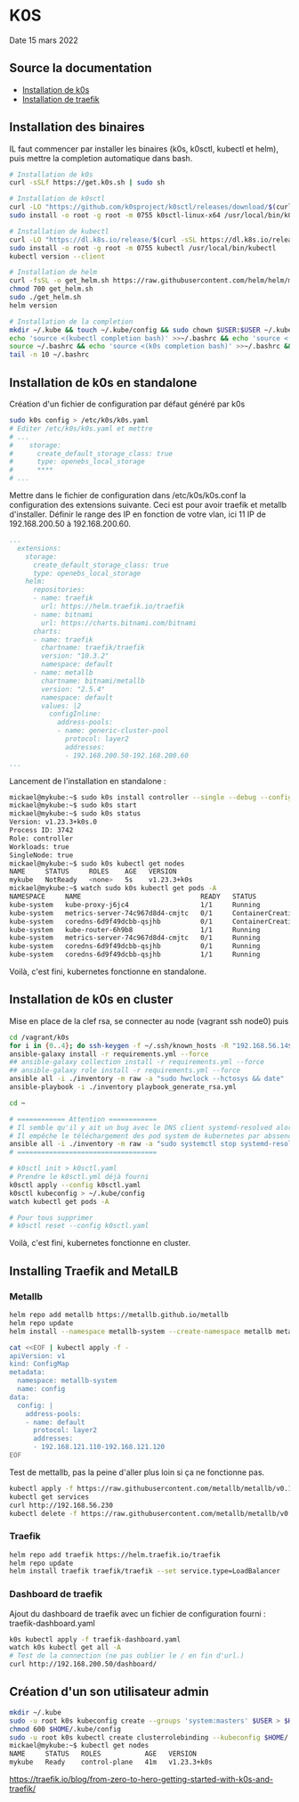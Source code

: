 # K0S

Date 15 mars 2022

## Source la documentation

- [Installation de k0s](https://docs.k0sproject.io/v1.23.3+k0s.1/install/)
- [Installation de traefik](https://traefik.io/blog/from-zero-to-hero-getting-started-with-k0s-and-traefik/)

## Installation des binaires

IL faut commencer par installer les binaires (k0s, k0sctl, kubectl et helm), puis mettre la completion automatique dans bash.

~~~bash
# Installation de k0s
curl -sSLf https://get.k0s.sh | sudo sh

# Installation de k0sctl
curl -LO "https://github.com/k0sproject/k0sctl/releases/download/$(curl -sSL https://api.github.com/repos/k0sproject/k0sctl/releases/latest|grep tag_name | cut -d '"' -f 4)/k0sctl-linux-x64"
sudo install -o root -g root -m 0755 k0sctl-linux-x64 /usr/local/bin/k0sctl

# Installation de kubectl
curl -LO "https://dl.k8s.io/release/$(curl -sSL https://dl.k8s.io/release/stable.txt)/bin/linux/amd64/kubectl"
sudo install -o root -g root -m 0755 kubectl /usr/local/bin/kubectl
kubectl version --client

# Installation de helm
curl -fsSL -o get_helm.sh https://raw.githubusercontent.com/helm/helm/master/scripts/get-helm-3
chmod 700 get_helm.sh
sudo ./get_helm.sh
helm version

# Installation de la completion
mkdir ~/.kube && touch ~/.kube/config && sudo chown $USER:$USER ~/.kube/config && chmod 600 ~/.kube/config
echo 'source <(kubectl completion bash)' >>~/.bashrc && echo 'source <(helm  completion bash)' >>~/.bashrc && source <(kubectl completion bash) && source <(helm  completion bash)
source ~/.bashrc && echo 'source <(k0s completion bash)' >>~/.bashrc && source <(k0s completion bash) && echo 'source <(k0sctl completion bash)' >>~/.bashrc && source <(k0sctl completion bash)
tail -n 10 ~/.bashrc
~~~

## Installation de k0s en standalone

Création d'un fichier de configuration par défaut généré par k0s

~~~bash
sudo k0s config > /etc/k0s/k0s.yaml
# Editer /etc/k0s/k0s.yaml et mettre
# ...
#    storage:
#      create_default_storage_class: true
#      type: openebs_local_storage
#      ****
# ...
~~~

Mettre dans le fichier de configuration dans /etc/k0s/k0s.conf la configuration des extensions suivante. Ceci est pour avoir traefik et metallb d'installer. Définir le range des IP en fonction de votre vlan, ici 11 IP de 192.168.200.50 à 192.168.200.60.

~~~yaml
...
  extensions:
    storage:
      create_default_storage_class: true
      type: openebs_local_storage
    helm:
      repositories:
      - name: traefik
        url: https://helm.traefik.io/traefik
      - name: bitnami
        url: https://charts.bitnami.com/bitnami
      charts:
      - name: traefik
        chartname: traefik/traefik
        version: "10.3.2"
        namespace: default
      - name: metallb
        chartname: bitnami/metallb
        version: "2.5.4"
        namespace: default
        values: |2
          configInline:
            address-pools:
            - name: generic-cluster-pool
              protocol: layer2
              addresses:
              - 192.168.200.50-192.168.200.60
...
~~~

Lancement de l'installation en standalone :

~~~bash
mickael@mykube:~$ sudo k0s install controller --single --debug --config /etc/k0s/k0s.conf
mickael@mykube:~$ sudo k0s start
mickael@mykube:~$ sudo k0s status
Version: v1.23.3+k0s.0
Process ID: 3742
Role: controller
Workloads: true
SingleNode: true
mickael@mykube:~$ sudo k0s kubectl get nodes
NAME     STATUS     ROLES    AGE   VERSION
mykube   NotReady   <none>   5s    v1.23.3+k0s
mickael@mykube:~$ watch sudo k0s kubectl get pods -A
NAMESPACE     NAME                              READY   STATUS              RESTARTS   AGE
kube-system   kube-proxy-j6jc4                  1/1     Running             0          32s
kube-system   metrics-server-74c967d8d4-cmjtc   0/1     ContainerCreating   0          31s
kube-system   coredns-6d9f49dcbb-qsjhb          0/1     ContainerCreating   0          37s
kube-system   kube-router-6h9b8                 1/1     Running             0          32s
kube-system   metrics-server-74c967d8d4-cmjtc   0/1     Running             0          36s
kube-system   coredns-6d9f49dcbb-qsjhb          0/1     Running             0          45s
kube-system   coredns-6d9f49dcbb-qsjhb          1/1     Running             0          45s
~~~

Voilà, c'est fini, kubernetes fonctionne en standalone.

## Installation de k0s en cluster

Mise en place de la clef rsa, se connecter au node (vagrant ssh node0) puis

~~~bash
cd /vagrant/k0s
for i in {0..4}; do ssh-keygen -f ~/.ssh/known_hosts -R "192.168.56.14${i}"; done
ansible-galaxy install -r requirements.yml --force
## ansible-galaxy collection install -r requirements.yml --force
## ansible-galaxy role install -r requirements.yml --force
ansible all -i ./inventory -m raw -a "sudo hwclock --hctosys && date"
ansible-playbook -i ./inventory playbook_generate_rsa.yml
~~~

~~~bash
cd ~

# ============ Attention ============
# Il semble qu'il y ait un bug avec le DNS client systemd-resolved alors on le déactive
# Il empêche le téléchargement des pod system de kubernetes par abssence de résolution DNS
ansible all -i ./inventory -m raw -a "sudo systemctl stop systemd-resolved && sudo systemctl disable systemd-resolved"
# ===================================

# k0sctl init > k0sctl.yaml
# Prendre le k0sctl.yml déjà fourni
k0sctl apply --config k0sctl.yaml
k0sctl kubeconfig > ~/.kube/config
watch kubectl get pods -A

# Pour tous supprimer
# k0sctl reset --config k0sctl.yaml
~~~

Voilà, c'est fini, kubernetes fonctionne en cluster.

## Installing Traefik and MetalLB

### Metallb

~~~bash
helm repo add metallb https://metallb.github.io/metallb
helm repo update
helm install --namespace metallb-system --create-namespace metallb metallb/metallb
~~~

~~~bash
cat <<EOF | kubectl apply -f -
apiVersion: v1
kind: ConfigMap
metadata:
  namespace: metallb-system
  name: config
data:
  config: |
    address-pools:
    - name: default
      protocol: layer2
      addresses:
      - 192.168.121.110-192.168.121.120
EOF
~~~

Test de mettallb, pas la peine d'aller plus loin si ça ne fonctionne pas.

~~~bash
kubectl apply -f https://raw.githubusercontent.com/metallb/metallb/v0.12.1/manifests/tutorial-2.yaml
kubectl get services
curl http://192.168.56.230
kubectl delete -f https://raw.githubusercontent.com/metallb/metallb/v0.12.1/manifests/tutorial-2.yaml
~~~

### Traefik

~~~bash
helm repo add traefik https://helm.traefik.io/traefik
helm repo update
helm install traefik traefik/traefik --set service.type=LoadBalancer
~~~

### Dashboard de traefik

Ajout du dashboard de traefik avec un fichier de configuration fourni : traefik-dashboard.yaml

~~~bash
k0s kubectl apply -f traefik-dashboard.yaml
watch k0s kubectl get all -A
# Test de la connection (ne pas oublier le / en fin d'url.)
curl http://192.168.200.50/dashboard/
~~~

## Création d'un son utilisateur admin

~~~bash
mkdir ~/.kube
sudo -u root k0s kubeconfig create --groups 'system:masters' $USER > $HOME/.kube/config
chmod 600 $HOME/.kube/config
sudo -u root k0s kubectl create clusterrolebinding --kubeconfig $HOME/.kube/config $USER-admin-binding --clusterrole=admin --user=$USER
mickael@mykube:~$ kubectl get nodes
NAME     STATUS   ROLES           AGE   VERSION
mykube   Ready    control-plane   41m   v1.23.3+k0s
~~~


https://traefik.io/blog/from-zero-to-hero-getting-started-with-k0s-and-traefik/
